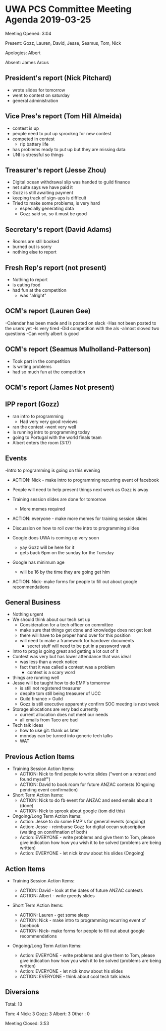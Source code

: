 # UWA PCS Committee Meeting Agenda 2019-03-25

Meeting Opened: 3:04

Present: Gozz, Lauren, David, Jesse, Seamus, Tom, Nick

Apologies: Albert

Absent: James Arcus

## President's report (Nick Pitchard)

- wrote slides for tomorrow
- went to contest on saturday
- general administration

## Vice Pres's report (Tom Hill Almeida)

- contest is up
- people need to put up sprookng for new contest
- competed in contest
  - rip battery life
- has problems ready to put up but they are missing data
- UNI is stressful so things

## Treasurer's report (Jesse Zhou)

- Digital ocean withdrawal slip was handed to guild finance
- net suite says we have paid it
- Gozz is still awaiting payment
- keeping track of sign-ups is difficult
- Tried to make some problems, is very hard
  - especially generating data
  - Gozz said so, so it must be good

## Secretary's report (David Adams)

- Rooms are still booked
- burned out is sorry
- nothing else to report

## Fresh Rep's report (not present)

- Nothing to report
- is eating food
- had fun at the competition
  - was "alright"

## OCM's report (Lauren Gee)

-Calendar has been made and is posted on slack
  -Has not been posted to the users yet
-Is very tired
-Did competition with the als
  -almost sloved two questions
-Can verify albert is good

## OCM's report (Seamus Mulholland-Patterson)

- Took part in the competition
- Is writing problems
- had so much fun at the competition

## OCM's report (James Not present)

## IPP report (Gozz)

- ran intro to programming
  - Had very very good reviews
- ran the contest
  -went very well
- Is running intro to programming today
- going to Portugal with the world finals team
- Albert enters the room (3:17)

## Events

-Intro to programming is going on this evening

- ACTION: Nick - make intro to programming recurring event of facebook
  
- People will need to help present things next week as Gozz is away
- Training session slides are done for tomorrow
  - More memes required

- ACTION: everyone - make more memes for training session slides

- Discussion on how to roll over the intro to programming slides
- Google does UWA is coming up very soon
  - yay Gozz will be here for it
  - gets back 6pm on the sunday for the Tuesday
- Google has minimum age
  - will be 16 by the time they are going get him

- ACTION: Nick- make forms for people to fill out about google recommendations
  
## General Business

- Nothing urgent
- We should think about our tech set up
  - Consideration for a tech officer on committee
  - make sure that things get done and knowledge does not get lost
  - there will have to be proper hand over for this position
  - will need to make a framework for handover documents
    - secret stuff will need to be put in a password vault
- Intro to prog is going great and getting a lot out of it
- Contest was very but has lower attendance that was ideal
  - was less than a week notice
  - fact that it was called a contest was a problem
    - contest is a scary word
- things are running well
- Jesse will be taught how to do EMP's tomorrow
  - is still not registered treasurer
  - despite tom still being treasurer of UCC
  - Guild finance > Guild
  - Gozz is still executive apparently
  confirm SOC meeting is next week
- Storage allocations are very bad currently
  - current allocation does not meet our needs
  - all emails from Taco are bad
- Tech talk ideas
  - how to use git: thank us later
  - monday can be turned into generic tech talks
  - WAT

## Previous Action Items

- Training Session Action Items:
  - ACTION: Nick to find people to write slides ("went on a retreat and found myself")
  - ACTION: David to book room for future ANZAC contests (Ongoing pending event confirmation)
- Short Term Action Items:
  - ACTION: Nick to do fb event for ANZAC and send emails about it (done)
  - ACTION: Nick to sprook about google (tom did this)
- Ongoing/Long Term Action Items:
  - Action: Jesse to do some EMP's for general events (ongoing)
  - Action: Jesse - reimburse Gozz for digital ocean subscription (waiting on conrifmation of both)
  - Action: EVERYONE - write problems and give them to Tom, please give indication how how you wish it to be solved (problems are being written)
  - Action: EVERYONE - let nick know about his slides (Ongoing)

## Action Items

- Training Session Action Items:
  - ACTION: David - look at the dates of future ANZAC contests
  - ACTION: Albert - write greedy slides
- Short Term Action Items:
  - ACTION: Lauren - get some sleep
  - ACTION: Nick - make intro to programming recurring event of facebook
  - ACTION: Nick- make forms for people to fill out about google recommendations

- Ongoing/Long Term Action Items:
  - Action: EVERYONE - write problems and give them to Tom, please give indication how how you wish it to be solved (problems are being written)
  - Action: EVERYONE - let nick know about his slides
  - ACTION: EVERYONE - think about cool tech talk ideas

## Diversions

Total: 13

Tom: 4
Nick: 3
Gozz: 3
Albert: 3
Other : 0

Meeting Closed: 3:53
